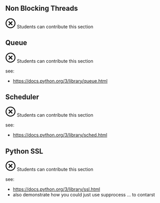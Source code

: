 ## Non Blocking Threads

![No](images/no.png) Students can contribute this section

## Queue

![No](images/no.png) Students can contribute this section

see:
* <https://docs.python.org/3/library/queue.html>

## Scheduler

![No](images/no.png) Students can contribute this section

see:
* <https://docs.python.org/3/library/sched.html>

## Python SSL

![No](images/no.png) Students can contribute this section

see:

* <https://docs.python.org/3/library/ssl.html>
* also demonstrate how you could just use supprocess ... to contarst 

